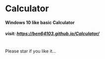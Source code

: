 # Calculator
#### Windows 10 like basic Calculator

##### visit: https://ben64103.github.io/Calculator/
#

Please star if you like it...
